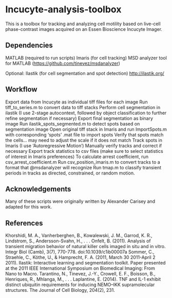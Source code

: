 # Incucyte-analysis-toolbox

This is a toolbox for tracking and analyzing cell motility based on live-cell phase-contrast images acquired on an Essen Bioscience Incucyte Imager. ## Dependencies
MATLAB (required to run scripts)Imaris (for cell tracking)MSD analyzer tool for MATLAB (https://github.com/tinevez/msdanalyzer)Optional:Ilastik (for cell segmentation and spot detection) http://ilastik.org/## Workflow
Export data from Incucyte as individual tiff files for each imageRun tiff_to_series.m to convert data to tiff stacksPerform cell segmentation in ilastik (I use 2-stage autocontext, followed by object classification to further refine segmentation if necessary)Export final segmentation as binary imageRun ilastik_spots_segmented.m to detect spots based on segmentation imageOpen original tiff stack in Imaris and run ImportSpots.m with corresponding ‘spots’ .mat file to import spotsVerify that spots match the cells… may need to adjust the scale if it does not matchTrack spots in Imaris (I use ‘Autoregressive Motion’)Manually verify tracks and correct if necessaryExport track statistics to csv files (make sure to select statistics of interest in Imaris preferences)To calculate arrest coefficient, run csv_arrest_coefficient.mRun csv_position_imaris.m to convert tracks to a format that @msdanalyzer will recognizeRun tmap.m to classify transient periods in tracks as directed, constrained, or random motion.

## Acknowledgements
Many of these scripts were originally written by Alexander Carisey and adapted for this work.## References
Khorshidi, M. A., Vanherberghen, B., Kowalewski, J. M., Garrod, K. R., Lindstrom, S., Andersson-Svahn, H., . . . Onfelt, B. (2011). Analysis of transient migration behavior of natural killer cells imaged in situ and in vitro. Integr Biol (Camb), 3(7), 770-778. doi:10.1039/c1ib00007aSommer, C., Straehle, C., Köthe, U., & Hamprecht, F. A. (2011, March 30 2011-April 2 2011). Ilastik: Interactive learning and segmentation toolkit. Paper presented at the 2011 IEEE International Symposium on Biomedical Imaging: From Nano to Macro.Tarantino, N., Tinevez, J.-Y., Crowell, E. F., Boisson, B., Henriques, R., Mhlanga, M., . . . Laplantine, E. (2014). TNF and IL-1 exhibit distinct ubiquitin requirements for inducing NEMO–IKK supramolecular structures. The Journal of Cell Biology, 204(2), 231. 